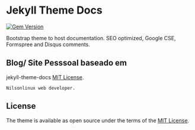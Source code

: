 # Jekyll Theme Docs

[![Gem Version](https://badge.fury.io/rb/jekyll-theme-docs.svg)](https://badge.fury.io/rb/jekyll-theme-docs)

Bootstrap theme to host documentation. SEO optimized, Google CSE, Formspree and Disqus comments.

## Blog/ Site Pesssoal baseado em 
jekyll-theme-docs [MIT License](https://github.com/jekyll-theme-docs/jekyll-theme-docs.github.io).
```
Nilsonlinux web developer.
```
## License

The theme is available as open source under the terms of the [MIT License](https://opensource.org/licenses/MIT).


